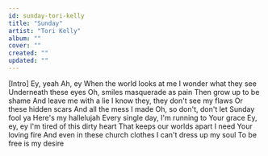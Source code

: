 ```yaml
---
id: sunday-tori-kelly
title: "Sunday"
artist: "Tori Kelly"
album: ""
cover: ""
created: ""
updated: ""
---
```


[Intro]
Ey, yeah
Ah, ey
When the world looks at me
I wonder what they see
Underneath these eyes
Oh, smiles masquerade as pain
Then grow up to be shame
And leave me with a lie
I know they, they don't see my flaws
Or these hidden scars
And all the mess I made
Oh, so don't, don't let Sunday fool ya
Here's my hallelujah
Every single day, I'm running to Your grace
Ey, ey, ey
I'm tired of this dirty heart
That keeps our worlds apart
I need Your loving fire
And even in these church clothes
I can't dress up my soul
To be free is my desire